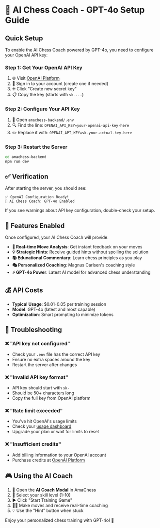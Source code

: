 # 🤖 AI Chess Coach - GPT-4o Setup Guide

## Quick Setup

To enable the AI Chess Coach powered by GPT-4o, you need to configure your OpenAI API key:

### Step 1: Get Your OpenAI API Key

1. 🌐 Visit [OpenAI Platform](https://platform.openai.com/account/api-keys)
2. 🔐 Sign in to your account (create one if needed)
3. ➕ Click "Create new secret key"
4. 📋 Copy the key (starts with `sk-...`)

### Step 2: Configure Your API Key

1. 📁 Open `amachess-backend/.env`
2. 🔍 Find the line: `OPENAI_API_KEY=your-openai-api-key-here`
3. ✏️ Replace it with: `OPENAI_API_KEY=sk-your-actual-key-here`

### Step 3: Restart the Server

```bash
cd amachess-backend
npm run dev
```

## ✅ Verification

After starting the server, you should see:
```
✅ OpenAI Configuration Ready!
🤖 AI Chess Coach: GPT-4o Enabled
```

If you see warnings about API key configuration, double-check your setup.

## 🎯 Features Enabled

Once configured, your AI Chess Coach will provide:

- **🎯 Real-time Move Analysis**: Get instant feedback on your moves
- **💡 Strategic Hints**: Receive guided hints without spoiling the solution  
- **📚 Educational Commentary**: Learn chess principles as you play
- **🎭 Personalized Coaching**: Magnus Carlsen's coaching style
- **⚡ GPT-4o Power**: Latest AI model for advanced chess understanding

## 💰 API Costs

- **Typical Usage**: $0.01-0.05 per training session
- **Model**: GPT-4o (latest and most capable)
- **Optimization**: Smart prompting to minimize tokens

## 🔧 Troubleshooting

### ❌ "API key not configured"
- Check your `.env` file has the correct API key
- Ensure no extra spaces around the key
- Restart the server after changes

### ❌ "Invalid API key format"  
- API key should start with `sk-`
- Should be 50+ characters long
- Copy the full key from OpenAI platform

### ❌ "Rate limit exceeded"
- You've hit OpenAI's usage limits
- Check your [usage dashboard](https://platform.openai.com/account/usage)
- Upgrade your plan or wait for limits to reset

### ❌ "Insufficient credits"
- Add billing information to your OpenAI account
- Purchase credits at [OpenAI Platform](https://platform.openai.com/account/billing)

## 🎮 Using the AI Coach

1. 🎯 Open the **AI Coach Modal** in AmaChess
2. 🎲 Select your skill level (1-10)  
3. ▶️ Click "Start Training Game"
4. 🏃‍♂️ Make moves and receive real-time coaching
5. 💡 Use the "Hint" button when stuck

Enjoy your personalized chess training with GPT-4o! 🚀
